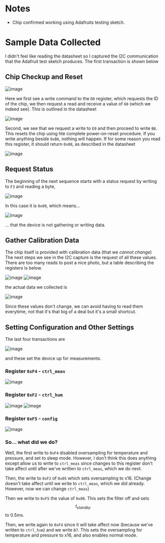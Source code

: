 # Notes

- Chip confirmed working using Adafruits testing sketch.

# Sample Data Collected

I didn't feel like reading the datasheet so I captured the I2C communication that the Adafruit test sketch produces. The first transaction is shown below

## Chip Checkup and Reset

![image](https://user-images.githubusercontent.com/84261577/230263712-9395bade-81fe-4ee1-bb43-dfac5219babe.png)

Here we first see a write command to the `D0` register, which requests the ID of the chip, we then request a read and receive a value of `60` (which we indeed see). This is outlined in the datasheet

![image](https://user-images.githubusercontent.com/84261577/230264839-3320a73c-3130-4e6d-ba3f-9f89769a5a29.png)


Second, we see that we request a write to `E0` and then proceed to write `B6`. This resets the chip using hte complete power-on-reset procedure. If you write anything beside `0xB6`, nothing will happen.
If for some reason you read this register, it should return `0x00`, as described in the datasheet

![image](https://user-images.githubusercontent.com/84261577/230264886-483fee17-34d0-4df9-82cc-bce19302b193.png)


## Request Status

The beginning of the next sequence starts with a status request by writing to `F3` and reading a byte,

![image](https://user-images.githubusercontent.com/84261577/230264513-4f763d34-f946-452a-aa3c-5eba8d787d5a.png)

In this case it is `0x00`, which means...

![image](https://user-images.githubusercontent.com/84261577/230264646-1260c334-95aa-4517-bafd-513698e65b43.png)

... that the device is not gathering or writing data.

## Gather Calibration Data

The chip itself is provided with calibration data (that we *cannot change*) The next steps we see in the I2C capture is the request of all these values. There are too many reads to post a nice photo, but a table describing the registers is below.

![image](https://user-images.githubusercontent.com/84261577/230265330-888a8e5a-d9a7-4a94-90fa-02c9d26a17da.png)
![image](https://user-images.githubusercontent.com/84261577/230265479-6514c93f-3162-45d5-8fa8-ede63c78c4f3.png)

the actual data we collected is

![image](https://user-images.githubusercontent.com/84261577/230265570-385d1ee3-2d85-4586-ab05-85f1ac50bdf1.png)

Since these values don't change, we can avoid having to read them everytime, not that it's that big of a deal but it's a small shortcut.

## Setting Configuration and Other Settings

The last four transactions are

![image](https://user-images.githubusercontent.com/84261577/230265856-bce3dc3d-419f-488a-aef4-eef365b5de15.png)

and these set the device up for measurements.

### Register `0xF4` - `ctrl_meas`
![image](https://user-images.githubusercontent.com/84261577/230266212-e7b8f664-ab8c-45ef-8318-797806350fdb.png)

### Register `0xF2` - `ctrl_hum`
![image](https://user-images.githubusercontent.com/84261577/230266110-dbc1b473-5b81-4553-af7f-5bff625eb7e5.png)
![image](https://user-images.githubusercontent.com/84261577/230266162-75f1e9a2-d8db-4d27-b3f9-c629b4845889.png)


### Register `0xF5` - `config`
![image](https://user-images.githubusercontent.com/84261577/230266238-64aa21a2-1fd5-456c-8ad8-e0301c3c1740.png)

### So... what did we do?

Well, the first write to `0xF4` disabled oversampling for temperature and pressure, and set to sleep mode. However, I don't think this does anything except allow us to write to `ctrl_meas` since changes to this register don't take affect until after we've written to `ctrl_meas`, which we do next.

Then, the write to `0xF2` of `0x05` which sets oversampling to x16. (Change doesn't take affect until we write to `ctrl_meas`, which we did already. However, now we can change `ctrl_meas`)

Then we write to `0xF5` the value of `0x00`. This sets the filter off and sets $$t_{standby}$$ to 0.5ms.

Then, we write again to `0xF4` since it will take affect now (because we've written to `ctrl_hum`) and we write `B7`. This sets the oversampling for temperature and pressure to x16, and also enables normal mode.
